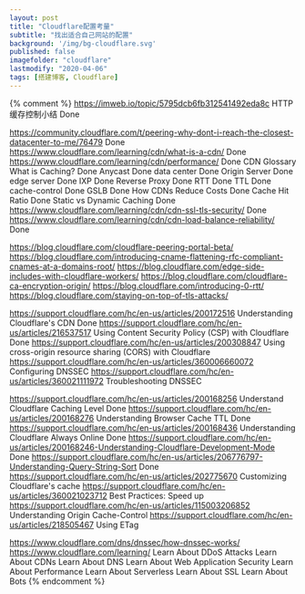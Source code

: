 ```yaml
---
layout: post
title: "Cloudflare配置考量"
subtitle: "找出适合自己网站的配置"
background: '/img/bg-cloudflare.svg'
published: false
imagefolder: "cloudflare"
lastmodify: "2020-04-06"
tags: [搭建博客, Cloudflare]
---
```


{% comment %}
https://imweb.io/topic/5795dcb6fb312541492eda8c HTTP缓存控制小结  Done

https://community.cloudflare.com/t/peering-why-dont-i-reach-the-closest-datacenter-to-me/76479 Done
https://www.cloudflare.com/learning/cdn/what-is-a-cdn/                                         Done
https://www.cloudflare.com/learning/cdn/performance/                                           Done
CDN Glossary
 What is Caching?   Done
 Anycast            Done
 data center        Done 
 Origin Server      Done
 edge server        Done
 IXP                Done
 Reverse Proxy      Done
 RTT                Done
 TTL                Done
 cache-control      Done
 GSLB               Done
 How CDNs Reduce Costs Done
 Cache Hit Ratio    Done
 Static vs Dynamic Caching Done
https://www.cloudflare.com/learning/cdn/cdn-ssl-tls-security/          Done
https://www.cloudflare.com/learning/cdn/cdn-load-balance-reliability/  Done



https://blog.cloudflare.com/cloudflare-peering-portal-beta/
https://blog.cloudflare.com/introducing-cname-flattening-rfc-compliant-cnames-at-a-domains-root/
https://blog.cloudflare.com/edge-side-includes-with-cloudflare-workers/
https://blog.cloudflare.com/cloudflare-ca-encryption-origin/
https://blog.cloudflare.com/introducing-0-rtt/
https://blog.cloudflare.com/staying-on-top-of-tls-attacks/

https://support.cloudflare.com/hc/en-us/articles/200172516 Understanding Cloudflare's CDN                             Done
https://support.cloudflare.com/hc/en-us/articles/216537517 Using Content Security Policy (CSP) with Cloudflare        Done
https://support.cloudflare.com/hc/en-us/articles/200308847 Using cross-origin resource sharing (CORS) with Cloudflare
https://support.cloudflare.com/hc/en-us/articles/360006660072 Configuring DNSSEC
https://support.cloudflare.com/hc/en-us/articles/360021111972 Troubleshooting DNSSEC

https://support.cloudflare.com/hc/en-us/articles/200168256 Understand Cloudflare Caching Level         Done
https://support.cloudflare.com/hc/en-us/articles/200168276 Understanding Browser Cache TTL             Done
https://support.cloudflare.com/hc/en-us/articles/200168436 Understanding Cloudflare Always Online      Done
https://support.cloudflare.com/hc/en-us/articles/200168246-Understanding-Cloudflare-Development-Mode   Done
https://support.cloudflare.com/hc/en-us/articles/206776797-Understanding-Query-String-Sort             Done
https://support.cloudflare.com/hc/en-us/articles/202775670 Customizing Cloudflare's cache
https://support.cloudflare.com/hc/en-us/articles/360021023712 Best Practices: Speed up
https://support.cloudflare.com/hc/en-us/articles/115003206852 Understanding Origin Cache-Control
https://support.cloudflare.com/hc/en-us/articles/218505467 Using ETag


https://www.cloudflare.com/dns/dnssec/how-dnssec-works/
https://www.cloudflare.com/learning/
 Learn About DDoS Attacks
 Learn About CDNs
 Learn About DNS
 Learn About Web Application Security
 Learn About Performance
 Learn About Serverless
 Learn About SSL
 Learn About Bots
{% endcomment %}